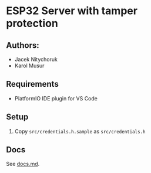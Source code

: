 # ESP32 Server with tamper protection

## Authors:
- Jacek Nitychoruk
- Karol Musur

## Requirements

- PlatformIO IDE plugin for VS Code

## Setup

1. Copy `src/credentials.h.sample` as `src/credentials.h`


## Docs

See [docs.md](docs.md).
